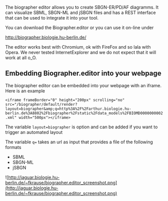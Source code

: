 The biographer editor allows you to create SBGN-ER/PD/AF diagramms. It can visualize SBML, SBGN-ML and jSBGN files and has a REST interface that can be used to integrate it into your tool.

You can download the Biographer.editor or you can use it on-line under

http://biographer.biologie.hu-berlin.de/

The editor works best with Chromium, ok with FireFox and so lala with Opera. We never tested InternetExplorer and we do not expect that it will work at all o\_O.

## Embedding Biographer.editor into your webpage ##
The biographer editor can be embedded into your webpage with an iframe. Here is an example

`<iframe frameBorder="0" height="200px" scrolling="no" src="/biographer/default/render?layout=biographer&amp;q=http%3A%2F%2Farthur.biologie.hu-berlin.de%3A8802%2Fbiographer%2Fstatic%2Fdata_models%2FBIOMD0000000002.xml" width="500px"></iframe>`

The variable `layout=biographer` is option and can be added if you want to trigger an automated layout

The variable `q=` takes an url as input that provides a file of the following formats
  * SBML
  * SBGN-ML
  * jSBGN

![http://jaguar.biologie.hu-berlin.de/~fkrause/biographer.editor_screenshot.png](http://jaguar.biologie.hu-berlin.de/~fkrause/biographer.editor_screenshot.png)